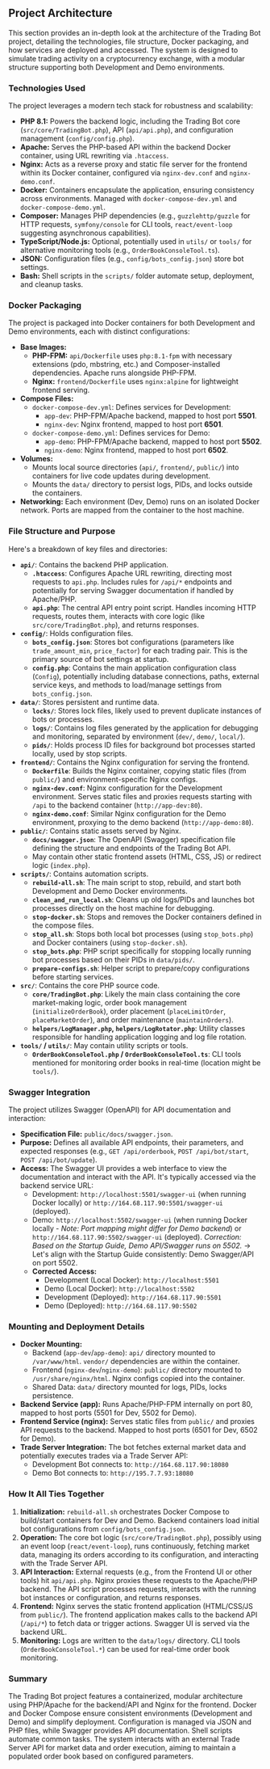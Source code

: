 ## Project Architecture

This section provides an in-depth look at the architecture of the Trading Bot project, detailing the technologies, file structure, Docker packaging, and how services are deployed and accessed. The system is designed to simulate trading activity on a cryptocurrency exchange, with a modular structure supporting both Development and Demo environments.

### Technologies Used

The project leverages a modern tech stack for robustness and scalability:

*   **PHP 8.1:** Powers the backend logic, including the Trading Bot core (`src/core/TradingBot.php`), API (`api/api.php`), and configuration management (`config/config.php`).
*   **Apache:** Serves the PHP-based API within the backend Docker container, using URL rewriting via `.htaccess`.
*   **Nginx:** Acts as a reverse proxy and static file server for the frontend within its Docker container, configured via `nginx-dev.conf` and `nginx-demo.conf`.
*   **Docker:** Containers encapsulate the application, ensuring consistency across environments. Managed with `docker-compose-dev.yml` and `docker-compose-demo.yml`.
*   **Composer:** Manages PHP dependencies (e.g., `guzzlehttp/guzzle` for HTTP requests, `symfony/console` for CLI tools, `react/event-loop` suggesting asynchronous capabilities).
*   **TypeScript/Node.js:** Optional, potentially used in `utils/` or `tools/` for alternative monitoring tools (e.g., `OrderBookConsoleTool.ts`).
*   **JSON:** Configuration files (e.g., `config/bots_config.json`) store bot settings.
*   **Bash:** Shell scripts in the `scripts/` folder automate setup, deployment, and cleanup tasks.

### Docker Packaging

The project is packaged into Docker containers for both Development and Demo environments, each with distinct configurations:

*   **Base Images:**
    *   **PHP-FPM:** `api/Dockerfile` uses `php:8.1-fpm` with necessary extensions (pdo, mbstring, etc.) and Composer-installed dependencies. Apache runs alongside PHP-FPM.
    *   **Nginx:** `frontend/Dockerfile` uses `nginx:alpine` for lightweight frontend serving.
*   **Compose Files:**
    *   `docker-compose-dev.yml`: Defines services for Development:
        *   `app-dev`: PHP-FPM/Apache backend, mapped to host port **5501**.
        *   `nginx-dev`: Nginx frontend, mapped to host port **6501**.
    *   `docker-compose-demo.yml`: Defines services for Demo:
        *   `app-demo`: PHP-FPM/Apache backend, mapped to host port **5502**.
        *   `nginx-demo`: Nginx frontend, mapped to host port **6502**.
*   **Volumes:**
    *   Mounts local source directories (`api/`, `frontend/`, `public/`) into containers for live code updates during development.
    *   Mounts the `data/` directory to persist logs, PIDs, and locks outside the containers.
*   **Networking:** Each environment (Dev, Demo) runs on an isolated Docker network. Ports are mapped from the container to the host machine.

### File Structure and Purpose

Here's a breakdown of key files and directories:

*   **`api/`**: Contains the backend PHP application.
    *   **`.htaccess`**: Configures Apache URL rewriting, directing most requests to `api.php`. Includes rules for `/api/*` endpoints and potentially for serving Swagger documentation if handled by Apache/PHP.
    *   **`api.php`**: The central API entry point script. Handles incoming HTTP requests, routes them, interacts with core logic (like `src/core/TradingBot.php`), and returns responses.
*   **`config/`**: Holds configuration files.
    *   **`bots_config.json`**: Stores bot configurations (parameters like `trade_amount_min`, `price_factor`) for each trading pair. This is the primary source of bot settings at startup.
    *   **`config.php`**: Contains the main application configuration class (`Config`), potentially including database connections, paths, external service keys, and methods to load/manage settings from `bots_config.json`.
*   **`data/`**: Stores persistent and runtime data.
    *   **`locks/`**: Stores lock files, likely used to prevent duplicate instances of bots or processes.
    *   **`logs/`**: Contains log files generated by the application for debugging and monitoring, separated by environment (`dev/`, `demo/`, `local/`).
    *   **`pids/`**: Holds process ID files for background bot processes started locally, used by stop scripts.
*   **`frontend/`**: Contains the Nginx configuration for serving the frontend.
    *   **`Dockerfile`**: Builds the Nginx container, copying static files (from `public/`) and environment-specific Nginx configs.
    *   **`nginx-dev.conf`**: Nginx configuration for the Development environment. Serves static files and proxies requests starting with `/api` to the backend container (`http://app-dev:80`).
    *   **`nginx-demo.conf`**: Similar Nginx configuration for the Demo environment, proxying to the demo backend (`http://app-demo:80`).
*   **`public/`**: Contains static assets served by Nginx.
    *   **`docs/swagger.json`**: The OpenAPI (Swagger) specification file defining the structure and endpoints of the Trading Bot API.
    *   May contain other static frontend assets (HTML, CSS, JS) or redirect logic (`index.php`).
*   **`scripts/`**: Contains automation scripts.
    *   **`rebuild-all.sh`**: The main script to stop, rebuild, and start both Development and Demo Docker environments.
    *   **`clean_and_run_local.sh`**: Cleans up old logs/PIDs and launches bot processes directly on the host machine for debugging.
    *   **`stop-docker.sh`**: Stops and removes the Docker containers defined in the compose files.
    *   **`stop_all.sh`**: Stops both local bot processes (using `stop_bots.php`) and Docker containers (using `stop-docker.sh`).
    *   **`stop_bots.php`**: PHP script specifically for stopping locally running bot processes based on their PIDs in `data/pids/`.
    *   **`prepare-configs.sh`**: Helper script to prepare/copy configurations before starting services.
*   **`src/`**: Contains the core PHP source code.
    *   **`core/TradingBot.php`**: Likely the main class containing the core market-making logic, order book management (`initializeOrderBook`), order placement (`placeLimitOrder`, `placeMarketOrder`), and order maintenance (`maintainOrders`).
    *   **`helpers/LogManager.php`, `helpers/LogRotator.php`**: Utility classes responsible for handling application logging and log file rotation.
*   **`tools/` / `utils/`**: May contain utility scripts or tools.
    *   **`OrderBookConsoleTool.php` / `OrderBookConsoleTool.ts`**: CLI tools mentioned for monitoring order books in real-time (location might be `tools/`).

### Swagger Integration

The project utilizes Swagger (OpenAPI) for API documentation and interaction:

*   **Specification File:** `public/docs/swagger.json`.
*   **Purpose:** Defines all available API endpoints, their parameters, and expected responses (e.g., `GET /api/orderbook`, `POST /api/bot/start`, `POST /api/bot/update`).
*   **Access:** The Swagger UI provides a web interface to view the documentation and interact with the API. It's typically accessed via the backend service URL:
    *   Development: `http://localhost:5501/swagger-ui` (when running Docker locally) or `http://164.68.117.90:5501/swagger-ui` (deployed).
    *   Demo: `http://localhost:5502/swagger-ui` (when running Docker locally - *Note: Port mapping might differ for Demo backend*) or `http://164.68.117.90:5502/swagger-ui` (deployed). *Correction: Based on the Startup Guide, Demo API/Swagger runs on 5502.* -> Let's align with the Startup Guide consistently: Demo Swagger/API on port 5502.
    *   **Corrected Access:**
        *   Development (Local Docker): `http://localhost:5501`
        *   Demo (Local Docker): `http://localhost:5502`
        *   Development (Deployed): `http://164.68.117.90:5501`
        *   Demo (Deployed): `http://164.68.117.90:5502`

### Mounting and Deployment Details

*   **Docker Mounting:**
    *   Backend (`app-dev`/`app-demo`): `api/` directory mounted to `/var/www/html`. `vendor/` dependencies are within the container.
    *   Frontend (`nginx-dev`/`nginx-demo`): `public/` directory mounted to `/usr/share/nginx/html`. Nginx configs copied into the container.
    *   Shared Data: `data/` directory mounted for logs, PIDs, locks persistence.
*   **Backend Service (app):** Runs Apache/PHP-FPM internally on port 80, mapped to host ports (5501 for Dev, 5502 for Demo).
*   **Frontend Service (nginx):** Serves static files from `public/` and proxies API requests to the backend. Mapped to host ports (6501 for Dev, 6502 for Demo).
*   **Trade Server Integration:** The bot fetches external market data and potentially executes trades via a Trade Server API:
    *   Development Bot connects to: `http://164.68.117.90:18080`
    *   Demo Bot connects to: `http://195.7.7.93:18080`

### How It All Ties Together

1.  **Initialization:** `rebuild-all.sh` orchestrates Docker Compose to build/start containers for Dev and Demo. Backend containers load initial bot configurations from `config/bots_config.json`.
2.  **Operation:** The core bot logic (`src/core/TradingBot.php`), possibly using an event loop (`react/event-loop`), runs continuously, fetching market data, managing its orders according to its configuration, and interacting with the Trade Server API.
3.  **API Interaction:** External requests (e.g., from the Frontend UI or other tools) hit `api/api.php`. Nginx proxies these requests to the Apache/PHP backend. The API script processes requests, interacts with the running bot instances or configuration, and returns responses.
4.  **Frontend:** Nginx serves the static frontend application (HTML/CSS/JS from `public/`). The frontend application makes calls to the backend API (`/api/*`) to fetch data or trigger actions. Swagger UI is served via the backend URL.
5.  **Monitoring:** Logs are written to the `data/logs/` directory. CLI tools (`OrderBookConsoleTool.*`) can be used for real-time order book monitoring.

### Summary

The Trading Bot project features a containerized, modular architecture using PHP/Apache for the backend/API and Nginx for the frontend. Docker and Docker Compose ensure consistent environments (Development and Demo) and simplify deployment. Configuration is managed via JSON and PHP files, while Swagger provides API documentation. Shell scripts automate common tasks. The system interacts with an external Trade Server API for market data and order execution, aiming to maintain a populated order book based on configured parameters. 
